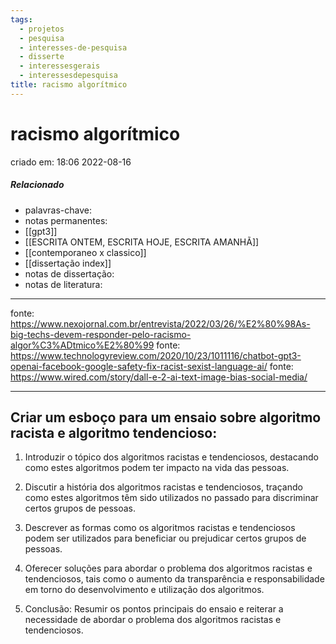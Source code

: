 ```yaml
---
tags:
  - projetos
  - pesquisa
  - interesses-de-pesquisa
  - disserte
  - interessesgerais
  - interessesdepesquisa
title: racismo algorítmico
---
```


# racismo algorítmico
criado em: 18:06 2022-08-16

##### Relacionado
- palavras-chave:  
- notas permanentes: 
- [[gpt3]] 
- [[ESCRITA ONTEM, ESCRITA HOJE, ESCRITA AMANHÃ]] 
- [[contemporaneo x classico]] 
- [[dissertação index]]
- notas de dissertação:
- notas de literatura: 

---

fonte: https://www.nexojornal.com.br/entrevista/2022/03/26/%E2%80%98As-big-techs-devem-responder-pelo-racismo-algor%C3%ADtmico%E2%80%99
fonte: https://www.technologyreview.com/2020/10/23/1011116/chatbot-gpt3-openai-facebook-google-safety-fix-racist-sexist-language-ai/
fonte: https://www.wired.com/story/dall-e-2-ai-text-image-bias-social-media/

---
## Criar um esboço para um ensaio sobre algoritmo racista e algoritmo tendencioso:



1. Introduzir o tópico dos algoritmos racistas e tendenciosos, destacando como estes algoritmos podem ter impacto na vida das pessoas.

2. Discutir a história dos algoritmos racistas e tendenciosos, traçando como estes algoritmos têm sido utilizados no passado para discriminar certos grupos de pessoas.

3. Descrever as formas como os algoritmos racistas e tendenciosos podem ser utilizados para beneficiar ou prejudicar certos grupos de pessoas.

4. Oferecer soluções para abordar o problema dos algoritmos racistas e tendenciosos, tais como o aumento da transparência e responsabilidade em torno do desenvolvimento e utilização dos algoritmos.

5. Conclusão: Resumir os pontos principais do ensaio e reiterar a necessidade de abordar o problema dos algoritmos racistas e tendenciosos.

